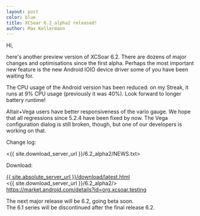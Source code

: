 ```yaml
---
layout: post
color: blue
title: XCSoar 6.2_alpha2 released!
author: Max Kellermann
---
```

Hi,

here's another preview version of XCSoar 6.2.  There are dozens of
major changes and optimisations since the first alpha.  Perhaps the
most important new feature is the new Android IOIO device driver some
of you have been waiting for.

The CPU usage of the Android version has been reduced: on my Streak,
it runs at 9% CPU usage (previously it was 40%).  Look forward to
longer battery runtime!

Altair+Vega users have better responsiveness of the vario gauge.  We
hope that all regressions since 5.2.4 have been fixed by now.  The
Vega configuration dialog is still broken, though, but one of our
developers is working on that.

Change log:

 <{{ site.download_server_url }}/6.2_alpha2/NEWS.txt>

Download:

 [{{ site.absolute_server_url }}/download/latest.html](/download/latest.html)  
 <{{ site.download_server_url }}/6.2_alpha2/>  
 <https://market.android.com/details?id=org.xcsoar.testing>

The next major release will be 6.2, going beta soon.  
The 6.1 series will be discontinued after the final release 6.2.

